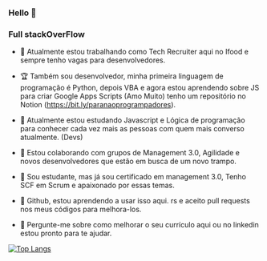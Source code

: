 ### Hello 👋


### Full stackOverFlow

- 🔭 Atualmente estou trabalhando como Tech Recruiter aqui no Ifood e sempre tenho vagas para desenvolvedores.

- 🏆 Também sou desenvolvedor, minha primeira linguagem de programação é Python, depois VBA e agora estou aprendendo sobre JS para criar Google Apps Scripts (Amo Muito) tenho um repositório no Notion (https://bit.ly/paranaoprogrampadores).

- 🌱 Atualmente estou estudando Javascript e Lógica de programação para conhecer cada vez mais as pessoas com quem mais converso atualmente. (Devs)

- 👯 Estou colaborando com grupos de Management 3.0, Agilidade e novos desenvolvedores que estão em busca de um novo trampo.

- 🚀 Sou estudante, mas já sou certificado em management 3.0, Tenho SCF em Scrum e apaixonado por essas temas. 

- 🤔 Github, estou aprendendo a usar isso aqui. rs e aceito pull requests nos meus códigos para melhora-los. 

- 💬 Pergunte-me sobre como melhorar o seu currículo aqui ou no linkedin estou pronto para te ajudar.


[![Top Langs](https://github-readme-stats.vercel.app/api/top-langs/?username=anuraghazra&layout=compact)](https://github.com/marciocl/github-readme-stats)
